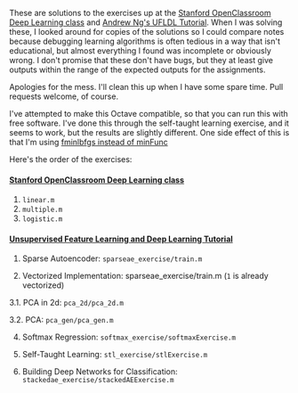 These are solutions to the exercises up at the [Stanford OpenClassroom Deep Learning class](http://openclassroom.stanford.edu/MainFolder/CoursePage.php?course=DeepLearning) and [Andrew Ng's UFLDL Tutorial](http://ufldl.stanford.edu/wiki/index.php/UFLDL_Tutorial). When I was solving these, I looked around for copies of the solutions so I could compare notes because debugging learning algorithms is often tedious in a way that isn't educational, but almost everything I found was incomplete or obviously wrong. I don't promise that these don't have bugs, but they at least give outputs within the range of the expected outputs for the assignments.

Apologies for the mess. I'll clean this up when I have some spare time. Pull requests welcome, of course.

I've attempted to make this Octave compatible, so that you can run this with free software. I've done this through the self-taught learning exercise, and it seems to work, but the results are slightly different. One side effect of this is that I'm using [fminlbfgs instead of minFunc](http://ufldl.stanford.edu/wiki/index.php/Fminlbfgs_Details)

Here's the order of the exercises:
#### [Stanford OpenClassroom Deep Learning class](http://openclassroom.stanford.edu/MainFolder/CoursePage.php?course=DeepLearning)
1. `linear.m`
2. `multiple.m`
3. `logistic.m`

#### [Unsupervised Feature Learning and Deep Learning Tutorial](http://ufldl.stanford.edu/wiki/index.php/UFLDL_Tutorial)
1. Sparse Autoencoder: `sparseae_exercise/train.m`

2. Vectorized Implementation: sparseae_exercise/train.m (`1` is already vectorized)

3.1. PCA in 2d: `pca_2d/pca_2d.m`

3.2. PCA: `pca_gen/pca_gen.m`

4. Softmax Regression: `softmax_exercise/softmaxExercise.m`

5. Self-Taught Learning: `stl_exercise/stlExercise.m`

6. Building Deep Networks for Classification: `stackedae_exercise/stackedAEExercise.m`


